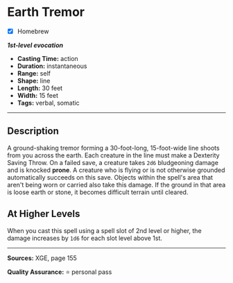 # Earth Tremor
- [x] Homebrew

***1st-level evocation***
- **Casting Time:** action
- **Duration:** instantaneous
- **Range:** self
- **Shape:** line
- **Length:** 30 feet
- **Width:** 15 feet
- **Tags:** verbal, somatic

---

## Description
A ground-shaking tremor forming a 30-foot-long, 15-foot-wide line shoots from you across the earth.
Each creature in the line must make a Dexterity Saving Throw.
On a failed save, a creature takes `2d6` bludgeoning damage and is knocked **prone**.
A creature who is flying or is not otherwise grounded automatically succeeds on this save.
Objects within the spell's area that aren't being worn or carried also take this damage.
If the ground in that area is loose earth or stone, it becomes difficult terrain until cleared.

## At Higher Levels
When you cast this spell using a spell slot of 2nd level or higher, the damage increases by `1d6` for each slot level above 1st.

---

**Sources:** XGE, page 155

**Quality Assurance:** :star: personal pass
